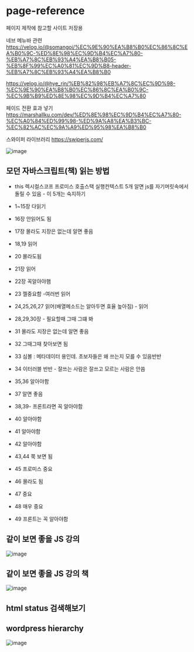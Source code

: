 # page-reference
페이지 제작에 참고할 사이트 저장용

네브 메뉴바 관련
https://velog.io/@somangoi/%EC%9E%90%EA%B8%B0%EC%86%8C%EA%B0%9C-%ED%8E%98%EC%9D%B4%EC%A7%80-%EB%A7%8C%EB%93%A4%EA%B8%B05-%EB%8F%99%EC%A0%81%EC%9D%B8-header-%EB%A7%8C%EB%93%A4%EA%B8%B0

https://velog.io/@hye_rin/%EB%82%98%EB%A7%8C%EC%9D%98-%EC%9E%90%EA%B8%B0%EC%86%8C%EA%B0%9C-%EC%9B%B9%ED%8E%98%EC%9D%B4%EC%A7%80

페이드 전환 효과 넣기
https://marshallku.com/dev/%ED%8E%98%EC%9D%B4%EC%A7%80-%EC%A0%84%ED%99%98-%ED%9A%A8%EA%B3%BC-%EC%82%AC%EC%9A%A9%ED%95%98%EA%B8%B0

스와이퍼 라이브러리
https://swiperjs.com/

![image](https://github.com/user-attachments/assets/ea25d5d3-efd0-4ae9-8b39-9cae813c96dd)

## 모던 자바스크립트(책) 읽는 방법
- this 렉시컬스코프 프로미스 호출스택 실행컨텍스트 5개 알면 js를 자기머릿속에서 돌릴 수 있음 - 이 5개는 숙지하기

- 1~15장 다읽기
- 16장 안읽어도 됨
- 17장 몰라도 지장은 없는데 알면 좋음
- 18,19 읽어
- 20 몰라도됨
- 21장 읽어
- 22장 꼭알아야햄
- 23 젤중요함 -여러번 읽어
- 24,25,26,27 읽어(배열메소드는 알아두면 효율 높아짐) - 읽어
- 28,29,30장 - 필요할때 그때 그떄 봐
- 31 몰라도 지장은 없는데 알면 좋음
- 32 그때그때 찾아보면 됨
- 33 심볼 : 메타데이터 용인데. 초보자들은 왜 쓰는지 모를 수 있음반반
- 34 이터러블 반반 - 잘쓰는 사람은 잘쓰고 모르는 사람은 안씀
- 35,36 알아야함
- 37 알면 좋음
- 38,39- 프론트라면 꼭 알아야함
- 40 알아야함
- 41 알아야함
- 42 알아야함
- 43,44 쭉 보면 됨
- 45 프로미스 중요
- 46 몰라도 됨
- 47 중요
- 48 매우 중요
- 49 프론트는 꼭 알아야함

## 같이 보면 좋을 JS 강의
![image](https://github.com/user-attachments/assets/1f2bea3e-e984-4640-9b06-0927873a9257)

## 같이 보면 좋을 JS 강의 책
![image](https://github.com/user-attachments/assets/b50accee-4c59-4cc1-861d-671c9cc65089)

## html status 검색해보기

## wordpress hierarchy
![image](https://github.com/user-attachments/assets/51852b49-4597-4a63-9dfe-92c026461600)
